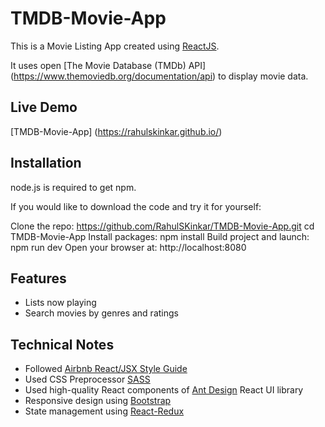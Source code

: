 # TMDB-Movie-App
This is a Movie Listing App created using  [ReactJS](http://facebook.github.io/react/index.html).

It uses open [The Movie Database (TMDb) API] (https://www.themoviedb.org/documentation/api) to display movie data.

## Live Demo
[TMDB-Movie-App] (https://rahulskinkar.github.io/)

## Installation
node.js is required to get npm.

If you would like to download the code and try it for yourself:

Clone the repo: https://github.com/RahulSKinkar/TMDB-Movie-App.git
cd TMDB-Movie-App
Install packages: npm install
Build project and launch: npm run dev
Open your browser at: http://localhost:8080


## Features
* Lists now playing
* Search movies by genres and ratings

## Technical Notes
* Followed [Airbnb React/JSX Style Guide](https://github.com/airbnb/javascript/tree/master/react)
* Used CSS Preprocessor [SASS](http://sass-lang.com/)
* Used high-quality React components of [Ant Design](https://ant.design/) React UI library
* Responsive design using [Bootstrap](https://getbootstrap.com/)
* State management using [React-Redux](https://github.com/reactjs/react-redux)
